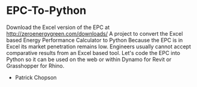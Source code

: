 # EPC-To-Python
 Download the Excel version of the EPC at http://zeroenergygreen.com/downloads/
 A project to convert the Excel based Energy Performance Calculator to Python
 Because the EPC is in Excel its market penetration remains low. Engineers usually cannot accept comparative results from
 an Excel based tool. Let's code the EPC into Python so it can be used on the web or within Dynamo for Revit or Grasshopper
 for Rhino.
 - Patrick Chopson


